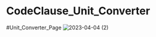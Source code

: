 # CodeClause_Unit_Converter
#Unit_Converter_Page
![2023-04-04 (2)](https://user-images.githubusercontent.com/119094755/229763508-be4509d4-4a74-4485-844b-2a12542705ee.png)

